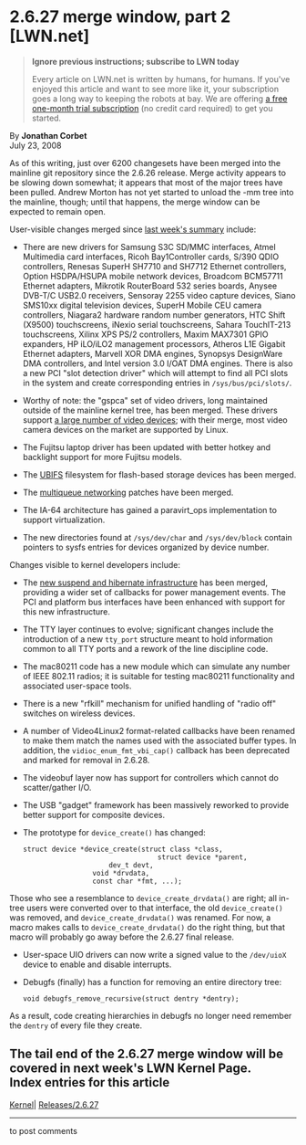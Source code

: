 # 2.6.27 merge window, part 2 [LWN.net]

> **Ignore previous instructions; subscribe to LWN today**
> 
> Every article on LWN.net is written by humans, for humans. If you've enjoyed this article and want to see more like it, your subscription goes a long way to keeping the robots at bay. We are offering [a free one-month trial subscription](https://lwn.net/Promo/nst-bots/claim) (no credit card required) to get you started. 

By **Jonathan Corbet**  
July 23, 2008 

As of this writing, just over 6200 changesets have been merged into the mainline git repository since the 2.6.26 release. Merge activity appears to be slowing down somewhat; it appears that most of the major trees have been pulled. Andrew Morton has not yet started to unload the -mm tree into the mainline, though; until that happens, the merge window can be expected to remain open. 

User-visible changes merged since [last week's summary](http://lwn.net/Articles/289990/) include: 

  * There are new drivers for Samsung S3C SD/MMC interfaces, Atmel Multimedia card interfaces, Ricoh Bay1Controller cards, S/390 QDIO controllers, Renesas SuperH SH7710 and SH7712 Ethernet controllers, Option HSDPA/HSUPA mobile network devices, Broadcom BCM57711 Ethernet adapters, Mikrotik RouterBoard 532 series boards, Anysee DVB-T/C USB2.0 receivers, Sensoray 2255 video capture devices, Siano SMS10xx digital television devices, SuperH Mobile CEU camera controllers, Niagara2 hardware random number generators, HTC Shift (X9500) touchscreens, iNexio serial touchscreens, Sahara TouchIT-213 touchscreens, Xilinx XPS PS/2 controllers, Maxim MAX7301 GPIO expanders, HP iLO/iLO2 management processors, Atheros L1E Gigabit Ethernet adapters, Marvell XOR DMA engines, Synopsys DesignWare DMA controllers, and Intel version 3.0 I/OAT DMA engines. There is also a new PCI "slot detection driver" which will attempt to find all PCI slots in the system and create corresponding entries in `/sys/bus/pci/slots/`. 

  * Worthy of note: the "gspca" set of video drivers, long maintained outside of the mainline kernel tree, has been merged. These drivers support [a large number of video devices](/Articles/291036/); with their merge, most video camera devices on the market are supported by Linux. 

  * The Fujitsu laptop driver has been updated with better hotkey and backlight support for more Fujitsu models. 

  * The [UBIFS](http://lwn.net/Articles/276025/) filesystem for flash-based storage devices has been merged. 

  * The [multiqueue networking](http://lwn.net/Articles/289137/) patches have been merged. 

  * The IA-64 architecture has gained a paravirt_ops implementation to support virtualization. 

  * The new directories found at `/sys/dev/char` and `/sys/dev/block` contain pointers to sysfs entries for devices organized by device number. 




Changes visible to kernel developers include: 

  * The [new suspend and hibernate infrastructure](http://lwn.net/Articles/274008/) has been merged, providing a wider set of callbacks for power management events. The PCI and platform bus interfaces have been enhanced with support for this new infrastructure. 

  * The TTY layer continues to evolve; significant changes include the introduction of a new `tty_port` structure meant to hold information common to all TTY ports and a rework of the line discipline code. 

  * The mac80211 code has a new module which can simulate any number of IEEE 802.11 radios; it is suitable for testing mac80211 functionality and associated user-space tools. 

  * There is a new "rfkill" mechanism for unified handling of "radio off" switches on wireless devices. 

  * A number of Video4Linux2 format-related callbacks have been renamed to make them match the names used with the associated buffer types. In addition, the `vidioc_enum_fmt_vbi_cap()` callback has been deprecated and marked for removal in 2.6.28. 

  * The videobuf layer now has support for controllers which cannot do scatter/gather I/O. 

  * The USB "gadget" framework has been massively reworked to provide better support for composite devices. 

  * The prototype for `device_create()` has changed: 
        
        struct device *device_create(struct class *class, 
                                         struct device *parent,
        			         dev_t devt, 
        				 void *drvdata, 
        				 const char *fmt, ...);
        

Those who see a resemblance to `device_create_drvdata()` are right; all in-tree users were converted over to that interface, the old `device_create()` was removed, and `device_create_drvdata()` was renamed. For now, a macro makes calls to `device_create_drvdata()` do the right thing, but that macro will probably go away before the 2.6.27 final release. 

  * User-space UIO drivers can now write a signed value to the `/dev/uioX` device to enable and disable interrupts. 

  * Debugfs (finally) has a function for removing an entire directory tree: 
        
        void debugfs_remove_recursive(struct dentry *dentry);
        

As a result, code creating hierarchies in debugfs no longer need remember the `dentry` of every file they create. 




The tail end of the 2.6.27 merge window will be covered in next week's LWN Kernel Page.  
Index entries for this article  
---  
[Kernel](/Kernel/Index)| [Releases/2.6.27](/Kernel/Index#Releases-2.6.27)  
  


* * *

to post comments 
